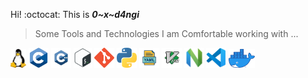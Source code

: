  Hi! :octocat: This is ***0~x~d4ngi***
> Some Tools and Technologies I am Comfortable working with ...
 <p>
 <img  alt="docker" height="30px" src="./media/linux.png"/>
    <img  alt="c" height="32px" src="./media/c.png"/>
  <img  alt="c++" height="32px" src="./media/c++.png"/>
  <img  alt="Shell" height="32px" src="./media/shell.png"/>
  <img  alt="Git" height="32px" src="./media/git.png"/>
  <img  alt="Python" height="32px" src="./media/python.png"/>
  <img  alt="YAML" height="32px" src="./media/YAML.png"/>
  <img  alt="vim" height="32px" src="./media/vim.png"/>
  <img  alt="Neovim" height="32px" src="./media/neovim.png"/>
  <img  alt="VSCode" height="32px" src="./media/vscode.png"/>
  <img  alt="docker" height="30px" src="./media/docker.png"/>
  
  
</p>